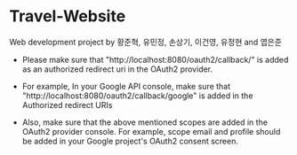 # Travel-Website
Web development project by 황준혁, 유민정, 손상기, 이건영, 유정현 and 엽은준

+ Please make sure that "http://localhost:8080/oauth2/callback/<provider>" is added as an authorized redirect uri in the OAuth2 provider. 
+ For example, In your Google API console, make sure that "http://localhost:8080/oauth2/callback/google" is added in the Authorized redirect URIs
 
+ Also, make sure that the above mentioned scopes are added in the OAuth2 provider console. For example, scope email and profile should be added in your Google project's OAuth2 consent screen.
